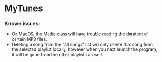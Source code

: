 # MyTunes

### Known issues:
* On MacOS, the Media class will have trouble reading the duration of certain MP3 files.
* Deleting a song from the "All songs" list will only delete that song from the selected playlist locally, however when you next launch the program, it will be gone from the other playlists as well.
